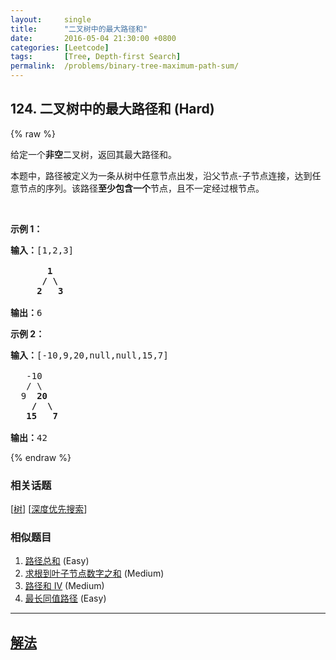 ```yaml
---
layout:     single
title:      "二叉树中的最大路径和"
date:       2016-05-04 21:30:00 +0800
categories: [Leetcode]
tags:       [Tree, Depth-first Search]
permalink:  /problems/binary-tree-maximum-path-sum/
---
```


## 124. 二叉树中的最大路径和 (Hard)

{% raw %}

<p>给定一个<strong>非空</strong>二叉树，返回其最大路径和。</p>

<p>本题中，路径被定义为一条从树中任意节点出发，沿父节点-子节点连接，达到任意节点的序列。该路径<strong>至少包含一个</strong>节点，且不一定经过根节点。</p>

<p>&nbsp;</p>

<p><strong>示例 1：</strong></p>

<pre><strong>输入：</strong>[1,2,3]

       <strong>1</strong>
      <strong>/ \</strong>
     <strong>2</strong>   <strong>3</strong>

<strong>输出：</strong>6
</pre>

<p><strong>示例&nbsp;2：</strong></p>

<pre><strong>输入：</strong>[-10,9,20,null,null,15,7]

&nbsp;  -10
&nbsp; &nbsp;/ \
&nbsp; 9 &nbsp;<strong>20</strong>
&nbsp; &nbsp; <strong>/ &nbsp;\</strong>
&nbsp; &nbsp;<strong>15 &nbsp; 7</strong>

<strong>输出：</strong>42</pre>

{% endraw %}

### 相关话题
  [[树](https://github.com/openset/leetcode/tree/master/tag/tree/README.md)]
  [[深度优先搜索](https://github.com/openset/leetcode/tree/master/tag/depth-first-search/README.md)]

### 相似题目
  1. [路径总和](/problems/path-sum) (Easy)
  1. [求根到叶子节点数字之和](/problems/sum-root-to-leaf-numbers) (Medium)
  1. [路径和 IV](/problems/path-sum-iv) (Medium)
  1. [最长同值路径](/problems/longest-univalue-path) (Easy)

---

## [解法](https://github.com/openset/leetcode/tree/master/problems/binary-tree-maximum-path-sum)
